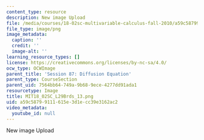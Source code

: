 ```yaml
---
content_type: resource
description: New image Upload
file: /media/courses/18-02sc-multivariable-calculus-fall-2010/a59c58799111615e3d1ecc39e3162ac2_MIT18_02SC_L29Brds_13.png
file_type: image/png
image_metadata:
  caption: ''
  credit: ''
  image-alt: ''
learning_resource_types: []
license: https://creativecommons.org/licenses/by-nc-sa/4.0/
ocw_type: OCWImage
parent_title: 'Session 87: Diffusion Equation'
parent_type: CourseSection
parent_uid: 7564bb64-749a-9b68-9ece-4277dd91ada1
resourcetype: Image
title: MIT18_02SC_L29Brds_13.png
uid: a59c5879-9111-615e-3d1e-cc39e3162ac2
video_metadata:
  youtube_id: null
---
```

New image Upload
